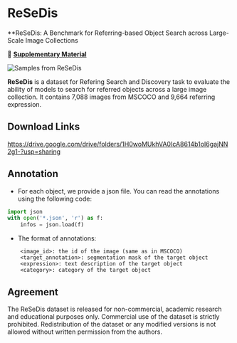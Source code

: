 # ReSeDis

**ReSeDis: A Benchmark for Referring-based Object Search across Large-Scale Image Collections

🔗 [**Supplementary Material**]([https://your-link-here.com](https://drive.google.com/file/d/1Xhdhx7QKX1XvxI-xbCd6-jYVL7sei5js/view?usp=sharing))


![Samples from ReSeDis](assets/rosd.png)

**ReSeDis** is a dataset for Refering Search and Discovery task to evaluate the ability of models to search for referred objects across a large image collection. It contains 7,088 images from MSCOCO and 9,664 referring expression. 

## Download Links
https://drive.google.com/drive/folders/1H0woMUkhVA0IcA8614b1oI6gajNN2g1-?usp=sharing

## Annotation
* For each object, we provide a json file. You can read the annotations using the following code:

```python
import json
with open('*.json', 'r') as f:
    infos = json.load(f)
```

* The format of annotations:
```
    <image_id>: the id of the image (same as in MSCOCO)
    <target_annotation>: segmentation mask of the target object
    <expression>: text description of the target object
    <category>: category of the target object
```

## Agreement
The ReSeDis dataset is released for non-commercial, academic research and educational purposes only.
Commercial use of the dataset is strictly prohibited.
Redistribution of the dataset or any modified versions is not allowed without written permission from the authors.
<!-- Any publications or projects using this dataset must cite the following paper:
  [Your Paper Title], [Authors], [Conference/Journal], [Year]. -->

<!-- ## Citation

If you find this dataset useful for your research and use it in your work, please consider cite the following papers:

```bibtex

``` -->
